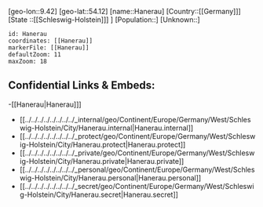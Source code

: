 ﻿---
location: [54.12,9.42]
mapzoom: [7,12] 
mapmarker: city 
type: City
tags:
- geo/City


SpocWebEntityId: 30756
isDeleted: false
confidential: public

---
[geo-lon::9.42]
[geo-lat::54.12]
[name::Hanerau]
[Country::[[Germany]]]
[State ::[[Schleswig-Holstein]]] ]
[Population::]
[Unknown::]


```leaflet
id: Hanerau
coordinates: [[Hanerau]]
markerFile: [[Hanerau]]
defaultZoom: 11 
maxZoom: 18
```


## Confidential Links & Embeds: 
-[[Hanerau|Hanerau]]] 
- [[../../../../../../../../_internal/geo/Continent/Europe/Germany/West/Schleswig-Holstein/City/Hanerau.internal|Hanerau.internal]] 
- [[../../../../../../../../_protect/geo/Continent/Europe/Germany/West/Schleswig-Holstein/City/Hanerau.protect|Hanerau.protect]] 
- [[../../../../../../../../_private/geo/Continent/Europe/Germany/West/Schleswig-Holstein/City/Hanerau.private|Hanerau.private]] 
- [[../../../../../../../../_personal/geo/Continent/Europe/Germany/West/Schleswig-Holstein/City/Hanerau.personal|Hanerau.personal]] 
- [[../../../../../../../../_secret/geo/Continent/Europe/Germany/West/Schleswig-Holstein/City/Hanerau.secret|Hanerau.secret]] 
